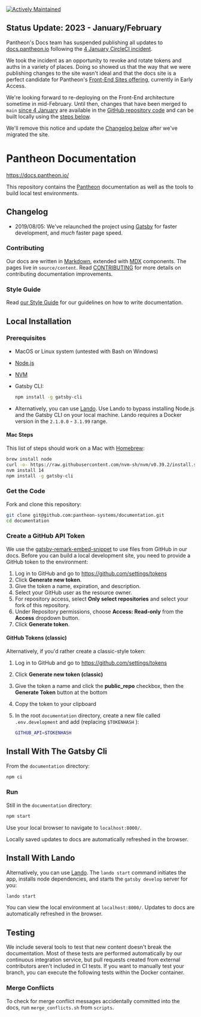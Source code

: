 [![Actively Maintained](https://img.shields.io/badge/Pantheon-Actively_Maintained-yellow?logo=pantheon&color=FFDC28)](https://docs.pantheon.io/oss-support-levels#actively-maintained-support)

## Status Update: 2023 - January/February

Pantheon's Docs team has suspended publishing all updates to [docs.pantheon.io](https://docs.pantheon.io) following the [4 January CircleCI incident](https://circleci.com/blog/january-4-2023-security-alert/).

We took the incident as an opportunity to revoke and rotate tokens and auths in a variety of places. Doing so showed us that the way that we were publishing changes to the site wasn't ideal and that the docs site is a perfect candidate for Pantheon's [Front-End Sites offering](https://docs.pantheon.io/guides/decoupled-sites/), currently in Early Access.

We're looking forward to re-deploying on the Front-End architecture sometime in mid-February. Until then, changes that have been merged to `main` [since 4 January](https://github.com/pantheon-systems/documentation/pulls?q=is%3Apull+is%3Amerged+updated%3A%3E2023-01-04+sort%3Aupdated-desc+) are available in the [GitHub repository code](https://github.com/pantheon-systems/documentation) and can be built locally using the [steps below](#local-installation).

We'll remove this notice and update the [Changelog below](#changelog) after we've migrated the site.

Pantheon Documentation
======================

https://docs.pantheon.io/

This repository contains the [Pantheon](https://pantheon.io) documentation as well as the tools to build local test environments.

## Changelog

 - 2019/08/05: We've relaunched the project using [Gatsby](https://www.gatsbyjs.org) for faster development, and _much_ faster page speed.

### Contributing
Our docs are written in [Markdown](https://daringfireball.net/projects/markdown/), extended with [MDX](https://github.com/mdx-js/mdx) components. The pages live in `source/content`. Read [CONTRIBUTING](<CONTRIBUTING.md>) for more details on contributing documentation improvements.

### Style Guide
Read [our Style Guide](https://docs.pantheon.io/style-guide) for our guidelines on how to write documentation.

## Local Installation

### Prerequisites
  - MacOS or Linux system (untested with Bash on Windows)
  - [Node.js](https://nodejs.org/en/)
  - [NVM](https://github.com/nvm-sh/nvm#installing-and-updating)
  - Gatsby CLI:

    ```bash
    npm install -g gatsby-cli
    ```

  - Alternatively, you can use [Lando](https://docs.lando.dev). Use Lando to bypass installing Node.js and the Gatsby CLI on your local machine. Lando requires a Docker version in the `2.1.0.0` - `3.1.99` range.

#### Mac Steps

This list of steps should work on a Mac with [Homebrew](https://brew.sh/):

```bash
brew install node
curl -o- https://raw.githubusercontent.com/nvm-sh/nvm/v0.39.2/install.sh | bash
nvm install 14
npm install -g gatsby-cli
```

### Get the Code

Fork and clone this repository:

```bash
git clone git@github.com:pantheon-systems/documentation.git
cd documentation
```

### Create a GitHub API Token

We use the [gatsby-remark-embed-snippet](https://github.com/gatsbyjs/gatsby/tree/master/packages/gatsby-remark-embed-snippet) to use files from GitHub in our docs. Before you can build a local development site, you need to provide a GitHub token to the environment:

1. Log in to GitHub and go to <https://github.com/settings/tokens>
1. Click **Generate new token**.
1. Give the token a name, expiration, and description.
1. Select your GitHub user as the resource owner.
1. For repository access, select **Only select repositories** and select your fork of this repository.
1. Under Repository permissions, choose **Access: Read-only** from the **Access** dropdown button.
1. Click **Generate token**.

#### GitHub Tokens (classic)

Alternatively, if you'd rather create a classic-style token:

1. Log in to GitHub and go to <https://github.com/settings/tokens>
1. Click **Generate new token (classic)**
1. Give the token a name and click the **public_repo** checkbox, then the **Generate Token** button at the bottom
1. Copy the token to your clipboard
1. In the root `documentation` directory, create a new file called `.env.development` and add (replacing `$TOKENHASH` ):

    ```bash
    GITHUB_API=$TOKENHASH
    ```

## Install With The Gatsby Cli

From the `documentation` directory:

```bash
npm ci
```

### Run

Still in the `documentation` directory:

```bash
npm start
```

Use your local browser to navigate to `localhost:8000/`.

Locally saved updates to docs are automatically refreshed in the browser.

## Install With Lando

Alternatively, you can use [Lando](https://gist.github.com/tormi/a8b8fc39f9481373b24dc94cb8d2ee31). The `lando start` command initiates the app, installs node dependencies, and starts the `gatsby develop` server for you:

```bash
lando start
```

You can view the local environment at `localhost:8000/`. Updates to docs are automatically refreshed in the browser.

## Testing

We include several tools to test that new content doesn't break the documentation. Most of these tests are performed automatically by our continuous integration service, but pull requests created from external contributors aren't included in CI tests. If you want to manually test your branch, you can execute the following tests within the Docker container.

### Merge Conflicts

To check for merge conflict messages accidentally committed into the docs, run `merge_conflicts.sh` from `scripts`.
